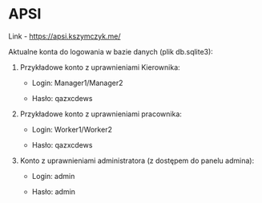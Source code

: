 # APSI

Link - https://apsi.kszymczyk.me/

Aktualne konta do logowania w bazie danych (plik db.sqlite3):

1. Przykładowe konto z uprawnieniami Kierownika:

    - Login: Manager1/Manager2

    - Hasło: qazxcdews

2. Przykładowe konto z uprawnieniami pracownika:

    - Login: Worker1/Worker2

    - Hasło: qazxcdews

3. Konto z uprawnieniami administratora (z dostępem do panelu admina):

    - Login: admin

    - Hasło: admin
